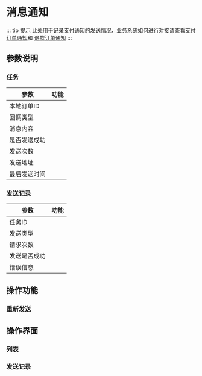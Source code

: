 # 消息通知
::: tip 提示
此处用于记录支付通知的发送情况，业务系统如何进行对接请查看[支付订单通知](/single/gateway/notice/支付订单通知.md)和 [退款订单通知](/single/gateway/notice/退款订单通知.md)
:::

## 参数说明
### 任务

| 参数     | 功能          |
|--------|-------------|
| 本地订单ID   |        |
| 回调类型   |        |
| 消息内容   |        |
| 是否发送成功   |        |
| 发送次数   |        |
| 发送地址   |        |
| 最后发送时间   |        |

### 发送记录

| 参数     | 功能          |
|--------|-------------|
| 任务ID  |        |
|  发送类型  |        |
|  请求次数  |        |
| 发送是否成功   |        |
|  错误信息  |        |

## 操作功能
### 重新发送

## 操作界面
### 列表

### 发送记录
